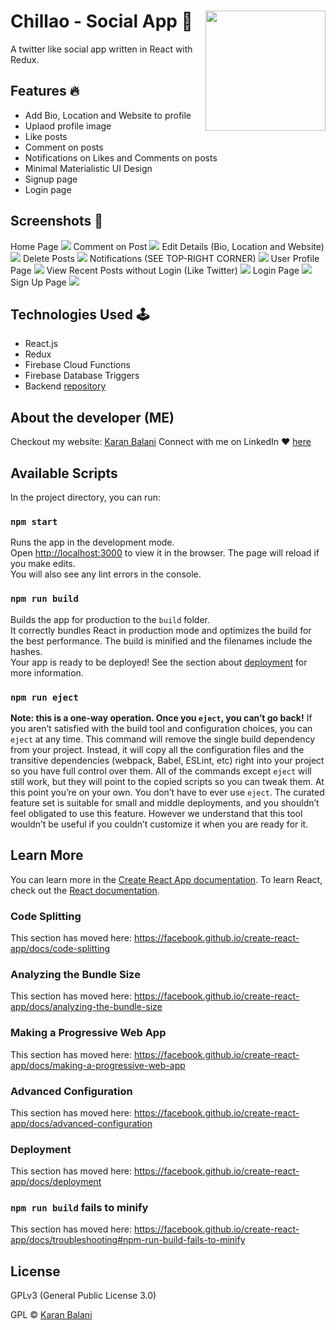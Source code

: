 # Chillao - Social App 📱 <img src="/githubAssets/logo.png" align="right" width="192" height="192" />
A twitter like social app written in React with Redux.

## Features 🔥
- Add Bio, Location and Website to profile
- Uplaod profile image
- Like posts
- Comment on posts
- Notifications on Likes and Comments on posts
- Minimal Materialistic UI Design
- Signup page
- Login page

## Screenshots 🥶
Home Page
<img src="/githubAssets/home-page-mock.png"/>
Comment on Post
<img src="/githubAssets/comment-on-post-mock.png"/>
Edit Details (Bio, Location and Website)
<img src="/githubAssets/edit-details-mock.png"/>
Delete Posts
<img src="/githubAssets/delete-post-mock.png"/>
Notifications (SEE TOP-RIGHT CORNER)
<img src="/githubAssets/notifications-mock.png"/>
User Profile Page
<img src="/githubAssets/user-profile-mock.png"/>
View Recent Posts without Login (Like Twitter)
<img src="/githubAssets/recent-posts-without-login-mock.png"/>
Login Page
<img src="/githubAssets/login-form-mock.png"/>
Sign Up Page
<img src="/githubAssets/signup-page-mock.png"/>

## Technologies Used 🕹
- React.js
- Redux
- Firebase Cloud Functions
- Firebase Database Triggers
- Backend [repository](https://github.com/krnblni/JASAP-Cloud-Functions)

## About the developer (ME)
Checkout my website: [Karan Balani](https://krnblni.github.io)
Connect with me on LinkedIn ❤️  [here](https://linkedin.com/in/krnblni)

## Available Scripts
In the project directory, you can run:

### `npm start`
Runs the app in the development mode.<br />
Open [http://localhost:3000](http://localhost:3000) to view it in the browser.
The page will reload if you make edits.<br />
You will also see any lint errors in the console.

### `npm run build`
Builds the app for production to the `build` folder.<br />
It correctly bundles React in production mode and optimizes the build for the best performance.
The build is minified and the filenames include the hashes.<br />
Your app is ready to be deployed!
See the section about [deployment](https://facebook.github.io/create-react-app/docs/deployment) for more information.

### `npm run eject`
**Note: this is a one-way operation. Once you `eject`, you can’t go back!**
If you aren’t satisfied with the build tool and configuration choices, you can `eject` at any time. This command will remove the single build dependency from your project.
Instead, it will copy all the configuration files and the transitive dependencies (webpack, Babel, ESLint, etc) right into your project so you have full control over them. All of the commands except `eject` will still work, but they will point to the copied scripts so you can tweak them. At this point you’re on your own.
You don’t have to ever use `eject`. The curated feature set is suitable for small and middle deployments, and you shouldn’t feel obligated to use this feature. However we understand that this tool wouldn’t be useful if you couldn’t customize it when you are ready for it.

## Learn More
You can learn more in the [Create React App documentation](https://facebook.github.io/create-react-app/docs/getting-started).
To learn React, check out the [React documentation](https://reactjs.org/).

### Code Splitting
This section has moved here: https://facebook.github.io/create-react-app/docs/code-splitting

### Analyzing the Bundle Size
This section has moved here: https://facebook.github.io/create-react-app/docs/analyzing-the-bundle-size

### Making a Progressive Web App
This section has moved here: https://facebook.github.io/create-react-app/docs/making-a-progressive-web-app

### Advanced Configuration
This section has moved here: https://facebook.github.io/create-react-app/docs/advanced-configuration

### Deployment
This section has moved here: https://facebook.github.io/create-react-app/docs/deployment

### `npm run build` fails to minify
This section has moved here: https://facebook.github.io/create-react-app/docs/troubleshooting#npm-run-build-fails-to-minify

## License
GPLv3 (General Public License 3.0) 

GPL © [Karan Balani](https://krnblni.github.io)